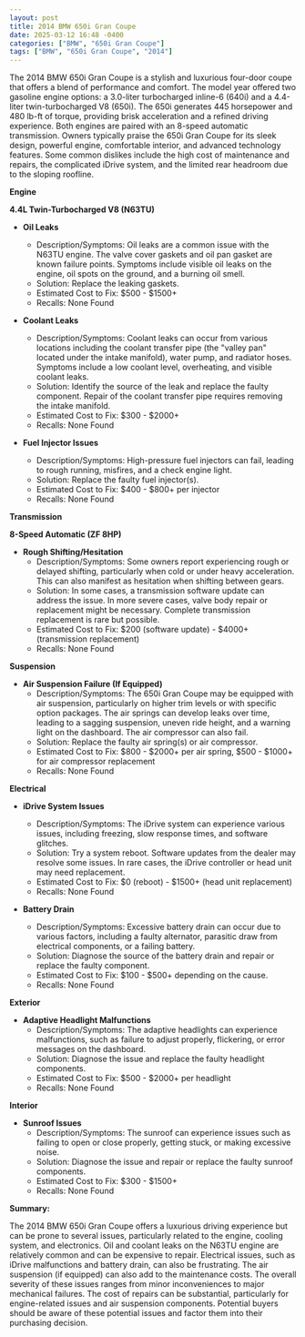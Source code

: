 ```yaml
---
layout: post
title: 2014 BMW 650i Gran Coupe
date: 2025-03-12 16:48 -0400
categories: ["BMW", "650i Gran Coupe"]
tags: ["BMW", "650i Gran Coupe", "2014"]
---
```

The 2014 BMW 650i Gran Coupe is a stylish and luxurious four-door coupe that offers a blend of performance and comfort. The model year offered two gasoline engine options: a 3.0-liter turbocharged inline-6 (640i) and a 4.4-liter twin-turbocharged V8 (650i). The 650i generates 445 horsepower and 480 lb-ft of torque, providing brisk acceleration and a refined driving experience. Both engines are paired with an 8-speed automatic transmission. Owners typically praise the 650i Gran Coupe for its sleek design, powerful engine, comfortable interior, and advanced technology features. Some common dislikes include the high cost of maintenance and repairs, the complicated iDrive system, and the limited rear headroom due to the sloping roofline.

**Engine**

**4.4L Twin-Turbocharged V8 (N63TU)**

* **Oil Leaks**
    * Description/Symptoms: Oil leaks are a common issue with the N63TU engine. The valve cover gaskets and oil pan gasket are known failure points. Symptoms include visible oil leaks on the engine, oil spots on the ground, and a burning oil smell.
    * Solution: Replace the leaking gaskets.
    * Estimated Cost to Fix: $500 - $1500+
    * Recalls: None Found

* **Coolant Leaks**
    * Description/Symptoms: Coolant leaks can occur from various locations including the coolant transfer pipe (the "valley pan" located under the intake manifold), water pump, and radiator hoses. Symptoms include a low coolant level, overheating, and visible coolant leaks.
    * Solution: Identify the source of the leak and replace the faulty component. Repair of the coolant transfer pipe requires removing the intake manifold.
    * Estimated Cost to Fix: $300 - $2000+
    * Recalls: None Found

* **Fuel Injector Issues**
    * Description/Symptoms: High-pressure fuel injectors can fail, leading to rough running, misfires, and a check engine light.
    * Solution: Replace the faulty fuel injector(s).
    * Estimated Cost to Fix: $400 - $800+ per injector
    * Recalls: None Found

**Transmission**

**8-Speed Automatic (ZF 8HP)**

* **Rough Shifting/Hesitation**
    * Description/Symptoms: Some owners report experiencing rough or delayed shifting, particularly when cold or under heavy acceleration. This can also manifest as hesitation when shifting between gears.
    * Solution: In some cases, a transmission software update can address the issue. In more severe cases, valve body repair or replacement might be necessary. Complete transmission replacement is rare but possible.
    * Estimated Cost to Fix: $200 (software update) - $4000+ (transmission replacement)
    * Recalls: None Found

**Suspension**

* **Air Suspension Failure (If Equipped)**
    * Description/Symptoms: The 650i Gran Coupe may be equipped with air suspension, particularly on higher trim levels or with specific option packages. The air springs can develop leaks over time, leading to a sagging suspension, uneven ride height, and a warning light on the dashboard. The air compressor can also fail.
    * Solution: Replace the faulty air spring(s) or air compressor.
    * Estimated Cost to Fix: $800 - $2000+ per air spring, $500 - $1000+ for air compressor replacement
    * Recalls: None Found

**Electrical**

* **iDrive System Issues**
    * Description/Symptoms: The iDrive system can experience various issues, including freezing, slow response times, and software glitches.
    * Solution: Try a system reboot. Software updates from the dealer may resolve some issues. In rare cases, the iDrive controller or head unit may need replacement.
    * Estimated Cost to Fix: $0 (reboot) - $1500+ (head unit replacement)
    * Recalls: None Found

* **Battery Drain**
    * Description/Symptoms: Excessive battery drain can occur due to various factors, including a faulty alternator, parasitic draw from electrical components, or a failing battery.
    * Solution: Diagnose the source of the battery drain and repair or replace the faulty component.
    * Estimated Cost to Fix: $100 - $500+ depending on the cause.
    * Recalls: None Found

**Exterior**

* **Adaptive Headlight Malfunctions**
    * Description/Symptoms: The adaptive headlights can experience malfunctions, such as failure to adjust properly, flickering, or error messages on the dashboard.
    * Solution: Diagnose the issue and replace the faulty headlight components.
    * Estimated Cost to Fix: $500 - $2000+ per headlight
    * Recalls: None Found

**Interior**

* **Sunroof Issues**
    * Description/Symptoms: The sunroof can experience issues such as failing to open or close properly, getting stuck, or making excessive noise.
    * Solution: Diagnose the issue and repair or replace the faulty sunroof components.
    * Estimated Cost to Fix: $300 - $1500+
    * Recalls: None Found

**Summary:**

The 2014 BMW 650i Gran Coupe offers a luxurious driving experience but can be prone to several issues, particularly related to the engine, cooling system, and electronics. Oil and coolant leaks on the N63TU engine are relatively common and can be expensive to repair. Electrical issues, such as iDrive malfunctions and battery drain, can also be frustrating. The air suspension (if equipped) can also add to the maintenance costs. The overall severity of these issues ranges from minor inconveniences to major mechanical failures. The cost of repairs can be substantial, particularly for engine-related issues and air suspension components. Potential buyers should be aware of these potential issues and factor them into their purchasing decision.

